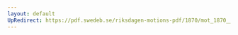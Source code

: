 ```yaml
---
layout: default
UpRedirect: https://pdf.swedeb.se/riksdagen-motions-pdf/1870/mot_1870__ak__00199/mot_1870__ak__00199_002.pdf
---
```


